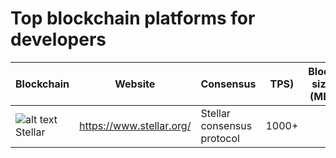 # Top blockchain platforms for developers


| Blockchain        | Website           | Consensus  | TPS)  | Block size (MB) | Primary function|
| ------------------|-----------------| ----------| -----| ---------------| ----------------|
| ![alt text][stellar] Stellar          | https://www.stellar.org/|Stellar consensus protocol|1000+|                 |                  |

[stellar]:  <img src="https://www.stellar.org/wp-content/uploads/2014/07/Twitter_avatar.png" width="100" height="100">

